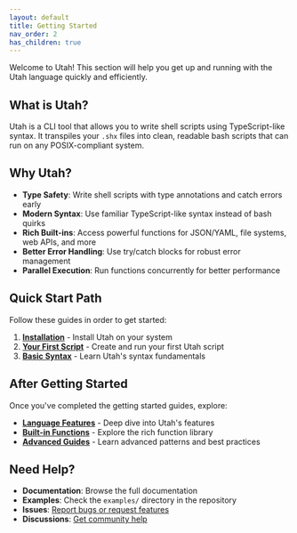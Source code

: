 ```yaml
---
layout: default
title: Getting Started
nav_order: 2
has_children: true
---
```


Welcome to Utah! This section will help you get up and running with the Utah language quickly and efficiently.

## What is Utah?

Utah is a CLI tool that allows you to write shell scripts using TypeScript-like syntax. It transpiles your `.shx` files into clean, readable bash scripts that can run on any POSIX-compliant system.

## Why Utah?

- **Type Safety**: Write shell scripts with type annotations and catch errors early
- **Modern Syntax**: Use familiar TypeScript-like syntax instead of bash quirks
- **Rich Built-ins**: Access powerful functions for JSON/YAML, file systems, web APIs, and more
- **Better Error Handling**: Use try/catch blocks for robust error management
- **Parallel Execution**: Run functions concurrently for better performance

## Quick Start Path

Follow these guides in order to get started:

1. **[Installation](installation.md)** - Install Utah on your system
2. **[Your First Script](first-script.md)** - Create and run your first Utah script
3. **[Basic Syntax](syntax.md)** - Learn Utah's syntax fundamentals

## After Getting Started

Once you've completed the getting started guides, explore:

- **[Language Features](../language-features/)** - Deep dive into Utah's features
- **[Built-in Functions](../03-builtin-functions/index.md)** - Explore the rich function library
- **[Advanced Guides](../guides/)** - Learn advanced patterns and best practices

## Need Help?

- **Documentation**: Browse the full documentation
- **Examples**: Check the `examples/` directory in the repository
- **Issues**: [Report bugs or request features](https://github.com/polatengin/utah/issues)
- **Discussions**: [Get community help](https://github.com/polatengin/utah/discussions)
